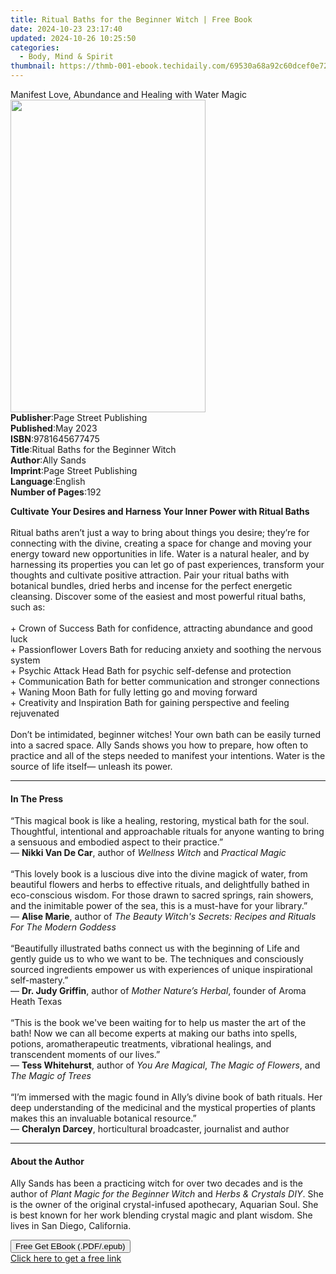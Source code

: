 ```yaml
---
title: Ritual Baths for the Beginner Witch | Free Book
date: 2024-10-23 23:17:40
updated: 2024-10-26 10:25:50
categories:
  - Body, Mind & Spirit
thumbnail: https://thmb-001-ebook.techidaily.com/69530a68a92c60dcef0e729e422de91f46aa85c1fcea2859f32311f1ba319e40.jpg
---
```

<main id="book-container">
  <div class="flex flex-col">
    <div class="book-brief flex-1 py-6 px-4 sm:p-6 md:py-10 md:px-8">
      <!-- brief-->
      <div class="book-brief-main">
        Manifest Love, Abundance and Healing with Water Magic
      </div>
    </div>
    <div
      class="book-meta-info flex-1 grid gap-4 col-start-1 col-end-3 row-start-1 sm:mb-6 sm:grid-cols-4 lg:gap-6 lg:col-start-2 lg:row-end-6 lg:row-span-6 lg:mb-0"
    >
      <div
        class="book-meta-info-left place-content-center mt-4 p-4 text-sm leading-6 col-start-2 col-span-2 dark:text-slate-400"
      >
        <img
          class="w-full h-500 object-cover rounded-lg sm:h-255 sm:col-span-2 lg:col-span-full"
          src="https://img-001-ebook.techidaily.com/66424cc5bdc18b4587aae6843cf52dbe88f0a6e90d408aaeba28f6b88b95d857.jpg"
          alt=""
          width="312"
          height="500"
        />
      </div>
      <div
        class="book-meta-info-right mt-2 col-start-1 row-start-2 col-span-3 self-center"
      >
        <!-- meta data  -->
        <div class="flex flex-col px-4 md:px-8">
          <div class="flex-1">
            <strong>Publisher</strong>:<span class="px-2"
              >Page Street Publishing</span
            >
          </div>
          <div class="flex-1">
            <strong>Published</strong>:<span class="px-2">May 2023</span>
          </div>
          <div class="flex-1">
            <strong>ISBN</strong>:<span class="px-2">9781645677475</span>
          </div>
          <div class="flex-1">
            <strong>Title</strong>:<span class="px-2"
              >Ritual Baths for the Beginner Witch</span
            >
          </div>
          <div class="flex-1">
            <strong>Author</strong>:<span class="px-2">Ally Sands</span>
          </div>
          <div class="flex-1">
            <strong>Imprint</strong>:<span class="px-2"
              >Page Street Publishing</span
            >
          </div>
          <div class="flex-1">
            <strong>Language</strong>:<span class="px-2">English</span>
          </div>
          <div class="flex-1">
            <strong>Number of Pages</strong>:<span class="px-2">192</span>
          </div>
        </div>
      </div>
    </div>
    <div class="book-description flex-1 py-6 px-4 sm:p-6 md:py-10 md:px-8">
      <div class="book-description-main">
        <div accordion-content="" id="description">
          <p>
            <b
              >Cultivate Your Desires and Harness Your Inner Power with Ritual
              Baths </b
            ><br /><br />Ritual baths aren’t just a way to bring about things
            you desire; they’re for connecting with the divine, creating a space
            for change and moving your energy toward new opportunities in life.
            Water is a natural healer, and by harnessing its properties you can
            let go of past experiences, transform your thoughts and cultivate
            positive attraction. Pair your ritual baths with botanical bundles,
            dried herbs and incense for the perfect energetic cleansing.
            Discover some of the easiest and most powerful ritual baths, such
            as: <br /><br />+ Crown of Success Bath for confidence, attracting
            abundance and good luck <br />+ Passionflower Lovers Bath for
            reducing anxiety and soothing the nervous system <br />+ Psychic
            Attack Head Bath for psychic self-defense and protection <br />+
            Communication Bath for better communication and stronger connections
            <br />+ Waning Moon Bath for fully letting go and moving forward
            <br />+ Creativity and Inspiration Bath for gaining perspective and
            feeling rejuvenated <br /><br />Don’t be intimidated, beginner
            witches! Your own bath can be easily turned into a sacred space.
            Ally Sands shows you how to prepare, how often to practice and all
            of the steps needed to manifest your intentions. Water is the source
            of life itself— unleash its power.
          </p>
        </div>
        <div class="accordion-fader"></div>
      </div>
    </div>
    <div class="book-excerpts flex-1 py-6 px-4 sm:p-6 md:py-10 md:px-8">
      <!-- excerpts-->
      <div class="book-excerpts-main">
        <hr />
        <h4 class="placeholder placeholder-heading">
          <span>In The Press</span>
        </h4>
        <p></p>
        <p>
          “This magical book is like a healing, restoring, mystical bath for the
          soul. Thoughtful, intentional and approachable rituals for anyone
          wanting to bring a sensuous and embodied aspect to their practice.”<br />—
          <b>Nikki Van De Car</b>, author of <i>Wellness Witch</i> and
          <i>Practical Magic<br /><br /></i>“This lovely book is a luscious dive
          into the divine magick of water, from beautiful flowers and herbs to
          effective rituals, and delightfully bathed in eco-conscious wisdom.
          For those drawn to sacred springs, rain showers, and the inimitable
          power of the sea, this is a must-have for your library.”<br />—
          <b>Alise Marie</b>, author of
          <i
            >The Beauty Witch's Secrets: Recipes and Rituals For The Modern
            Goddess</i
          ><br /><br />“Beautifully illustrated baths connect us with the
          beginning of Life and gently guide us to who we want to be. The
          techniques and consciously sourced ingredients empower us with
          experiences of unique inspirational self-mastery.”<br />—
          <b>Dr. Judy Griffin</b>, author of <i>Mother Nature’s Herbal</i>,
          founder of Aroma Heath Texas<br /><br />“This is the book we've been
          waiting for to help us master the art of the bath! Now we can all
          become experts at making our baths into spells, potions,
          aromatherapeutic treatments, vibrational healings, and transcendent
          moments of our lives.”<br />— <b>Tess Whitehurst</b>, author of
          <i>You Are Magical</i>, <i>The Magic of Flowers</i>, and
          <i>The Magic of Trees<br /></i><br />“I’m immersed with the magic
          found in Ally’s divine book of bath rituals. Her deep understanding of
          the medicinal and the mystical properties of plants makes this an
          invaluable botanical resource.”<br />— <b>Cheralyn Darcey</b>,
          horticultural broadcaster, journalist and author
        </p>
        <p></p>
      </div>
    </div>
    <div class="book-about-author flex-1 py-6 px-4 sm:p-6 md:py-10 md:px-8">
      <!-- about author-->
      <div class="book-main-author-main">
        <hr />
        <h4 class="placeholder placeholder-heading">
          <span>About the Author</span>
        </h4>
        <p>
          Ally Sands has been a practicing witch for over two decades and is the
          author of <i>Plant Magic for the Beginner Witch</i> and
          <i>Herbs &amp; Crystals DIY</i>. She is the owner of the original
          crystal-infused apothecary, Aquarian Soul. She is best known for her
          work blending crystal magic and plant wisdom. She lives in San Diego,
          California.
        </p>
      </div>
    </div>
    <div class="book-free-get flex-1 py-6 px-4 sm:p-6 md:py-10 md:px-8">
      <button
        id="btn-free-get"
        class="bg-blue-500 hover:bg-blue-700 text-white font-bold py-2 px-4 rounded"
      >
        Free Get EBook (.PDF/.epub)
      </button>
      <div id="countdown-display" class="px-2 text-lg mt-2"></div>
      <a
        id="free-link"
        class="hidden bg-blue-500 hover:bg-blue-700 text-white font-bold py-2 px-4 rounded"
        href="https://www.ebooks.com/en-us/book/210545511/ritual-baths-for-the-beginner-witch/ally-sands/"
        target="_blank"
        >Click here to get a free link</a
      >
    </div>
    <script>
      let countdownTime = 0;
      let countdownInterval = null;
      document
        .getElementById('btn-free-get')
        .addEventListener('click', startCountdown);
      function startCountdown() {
        countdownTime = new Date().getTime() + 60000 * 3;
        countdownInterval = setInterval(updateCountdown, 1000);
        document.getElementById('btn-free-get').disabled = true;
        document
          .getElementById('btn-free-get')
          .classList.add('bg-gray-500', 'cursor-not-allowed');
      }
      function updateCountdown() {
        let currentTime = new Date().getTime();
        let timeLeft = countdownTime - currentTime;
        let secondsLeft = Math.floor(timeLeft / 1000);
        document.getElementById('countdown-display').innerHTML =
          `Remaining time: ${secondsLeft} seconds.`;
        if (secondsLeft <= 0) {
          clearInterval(countdownInterval);
          document.getElementById('btn-free-get').classList.add('hidden');
          document.getElementById('free-link').classList.remove('hidden');
          document.getElementById('countdown-display').innerHTML = '';
        }
      }
    </script>
  </div>
</main>
